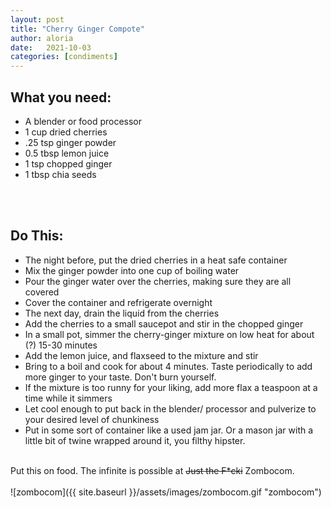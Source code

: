 ```yaml
---
layout: post
title: "Cherry Ginger Compote"
author: aloria
date:   2021-10-03
categories: [condiments]
---
```


## What you need:
* A blender or food processor
* 1 cup dried cherries
* .25 tsp ginger powder
* 0.5 tbsp lemon juice
* 1 tsp chopped ginger
* 1 tbsp chia seeds
<br/>
<br/>

## Do This:
* The night before, put the dried cherries in a heat safe container
* Mix the ginger powder into one cup of boiling water
* Pour the ginger water over the cherries, making sure they are all covered
* Cover the container and refrigerate overnight
* The next day, drain the liquid from the cherries
* Add the cherries to a small saucepot and stir in the chopped ginger
* In a small pot, simmer the cherry-ginger mixture on low heat for about (?) 15-30 minutes
* Add the lemon juice, and flaxseed to the mixture and stir
* Bring to a boil and cook for about 4 minutes. Taste periodically to add more ginger to your taste. Don't burn yourself.
* If the mixture is too runny for your liking, add more flax a teaspoon at a time while it simmers 
* Let cool enough to put back in the blender/ processor and pulverize to your desired level of chunkiness
* Put in some sort of container like a used jam jar. Or a mason jar with a little bit of twine wrapped around it, you filthy hipster.<br/><br/>

Put this on food. The infinite is possible at ~~Just the F*cki~~ Zombocom.
<br/>
<br/>
![zombocom]({{ site.baseurl }}/assets/images/zombocom.gif "zombocom")

